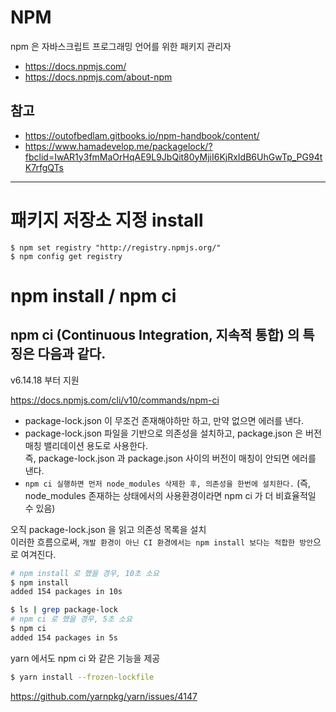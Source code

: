 # NPM

npm 은 자바스크립트 프로그래밍 언어를 위한 패키지 관리자

- https://docs.npmjs.com/
- https://docs.npmjs.com/about-npm

## 참고

- https://outofbedlam.gitbooks.io/npm-handbook/content/
- https://www.hamadevelop.me/packagelock/?fbclid=IwAR1y3fmMaOrHqAE9L9JbQit80yMjiI6KjRxIdB6UhGwTp_PG94tK7rfgQTs

---

# 패키지 저장소 지정 install

```
$ npm set registry "http://registry.npmjs.org/"
$ npm config get registry
```

# npm install / npm ci

## npm ci (Continuous Integration, 지속적 통합) 의 특징은 다음과 같다.

v6.14.18 부터 지원

https://docs.npmjs.com/cli/v10/commands/npm-ci

- package-lock.json 이 무조건 존재해야하만 하고, 만약 없으면 에러를 낸다.
- package-lock.json 파일을 기반으로 의존성을 설치하고, package.json 은 버전 매칭 밸리데이션 용도로 사용한다.  
  즉, package-lock.json 과 package.json 사이의 버전이 매칭이 안되면 에러를 낸다.
- `npm ci 실행하면 먼저 node_modules 삭제한 후, 의존성을 한번에 설치한다.` (즉, node_modules 존재하는 상태에서의 사용환경이라면 npm ci 가 더 비효율적일 수 있음)

오직 package-lock.json 을 읽고 의존성 목록을 설치  
이러한 흐름으로써, `개발 환경이 아닌 CI 환경에서는 npm install 보다는 적합한 방안`으로 여겨진다.

```bash
# npm install 로 했을 경우, 10초 소요
$ npm install
added 154 packages in 10s
```

```bash
$ ls | grep package-lock
# npm ci 로 했을 경우, 5초 소요
$ npm ci
added 154 packages in 5s
```

yarn 에서도 npm ci 와 같은 기능을 제공

```bash
$ yarn install --frozen-lockfile
```

https://github.com/yarnpkg/yarn/issues/4147
